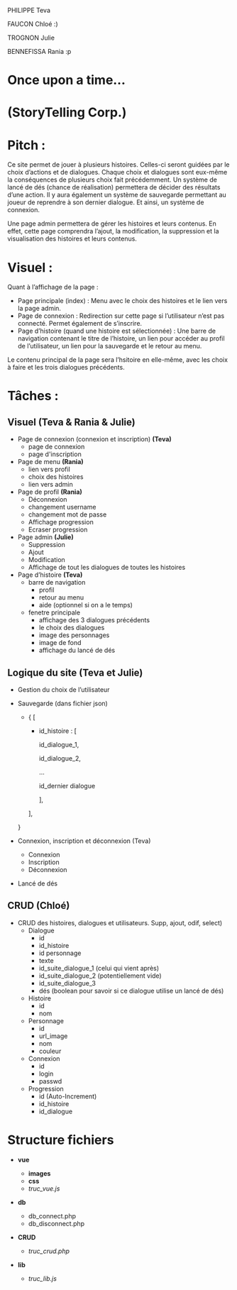 PHILIPPE Teva

FAUCON Chloé :)

TROGNON Julie

BENNEFISSA Rania :p

# Once upon a time… 
# (StoryTelling Corp.)



# Pitch :
Ce site permet de jouer à plusieurs histoires. Celles-ci seront guidées par le choix d’actions et de dialogues. Chaque choix et dialogues sont eux-même la conséquences de plusieurs choix fait précédemment. Un système de lancé de dés (chance de réalisation) permettera de décider des résultats d’une action. Il y aura également un système de sauvegarde permettant au joueur de reprendre à son dernier dialogue. Et ainsi, un système de connexion.

Une page admin permettera de gérer les histoires et leurs contenus. En effet, cette page comprendra l’ajout, la modification, la suppression et la visualisation des histoires et leurs contenus.


# Visuel : 
Quant à l’affichage de la page : 
- Page principale (index) : Menu avec le choix des histoires et le lien vers la page admin.
- Page de connexion : Redirection sur cette page si l’utilisateur n’est pas connecté. Permet également de s’inscrire.
- Page d’histoire (quand une histoire est sélectionnée) : Une barre de navigation contenant le titre de l’histoire, un lien pour accéder au profil de l’utilisateur, un lien pour la sauvegarde et le retour au menu.

Le contenu principal de la page sera l’hsitoire en elle-même, avec les choix à faire et les trois dialogues précédents.


# Tâches : 

## Visuel (Teva & Rania & Julie)
- Page de connexion (connexion et inscription) **(Teva)**
    - page de connexion
    - page d'inscription
- Page de menu **(Rania)**
    - lien vers profil
    - choix des histoires
    - lien vers admin
- Page de profil **(Rania)**
    - Déconnexion
    - changement username
    - changement mot de passe
    - Affichage progression
    - Ecraser progression
- Page admin **(Julie)**
    - Suppression
    - Ajout
    - Modification
    - Affichage de tout les dialogues de toutes les histoires
- Page d’histoire **(Teva)**
    - barre de navigation
        - profil
        - retour au menu
        - aide (optionnel si on a le temps)
    - fenetre principale
        - affichage des 3 dialogues précédents
        - le choix des dialogues
        - image des personnages
        - image de fond
        - affichage du lancé de dés

## Logique du site (Teva et Julie)
- Gestion du choix de l’utilisateur
- Sauvegarde (dans fichier json)
    - {
        [
        - id_histoire : [

            id_dialogue_1,
            
            id_dialogue_2,
            
            ...
            
            id_dernier dialogue

            ],

        ],
    
    }
- Connexion, inscription et déconnexion (Teva)
    - Connexion
    - Inscription
    - Déconnexion
- Lancé de dés

## CRUD (Chloé)
- CRUD  des histoires, dialogues et utilisateurs. Supp, ajout, odif, select)
    - Dialogue
        - id
        - id_histoire
        - id personnage
        - texte
        - id_suite_dialogue_1 (celui qui vient après)
        - id_suite_dialogue_2 (potentiellement vide)
        - id_suite_dialogue_3
        - dés (boolean pour savoir si ce dialogue utilise un lancé de dés)
    - Histoire 
        - id
        - nom
    - Personnage
        - id
        - url_image
        - nom
        - couleur
    - Connexion
        - id
        - login
        - passwd
    - Progression
        - id (Auto-Increment)
        - id_histoire
        - id_dialogue

# Structure fichiers

- **vue**
    - **images**
    - **css**
    - *truc_vue.js*

- **db**
    - db_connect.php
    - db_disconnect.php

- **CRUD**
    - *truc_crud.php*

- **lib**
    - *truc_lib.js*
